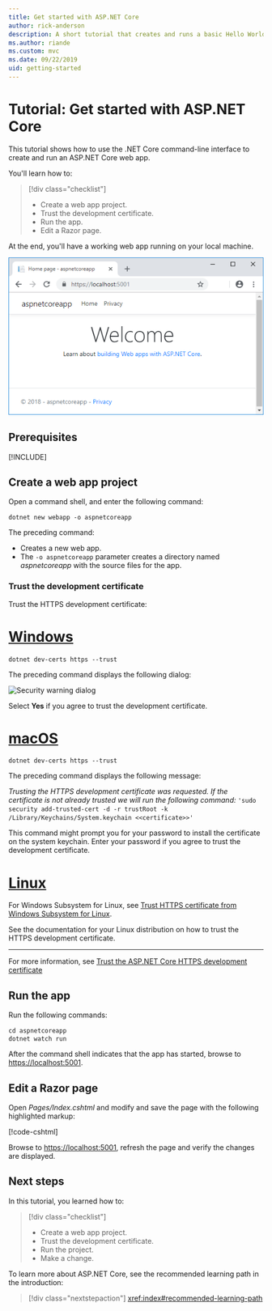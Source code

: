 ```yaml
---
title: Get started with ASP.NET Core
author: rick-anderson
description: A short tutorial that creates and runs a basic Hello World app using ASP.NET Core. 
ms.author: riande
ms.custom: mvc
ms.date: 09/22/2019
uid: getting-started
---
```

# Tutorial: Get started with ASP.NET Core

This tutorial shows how to use the .NET Core command-line interface to create and run an ASP.NET Core web app.

You'll learn how to:

> [!div class="checklist"]
> * Create a web app project.
> * Trust the development certificate.
> * Run the app.
> * Edit a Razor page.

At the end, you'll have a working web app running on your local machine.

![Web app home page](_static/home-page.png)

## Prerequisites

[!INCLUDE[](~/includes/3.0-SDK.md)]

## Create a web app project

Open a command shell, and enter the following command:

```dotnetcli
dotnet new webapp -o aspnetcoreapp
```

The preceding command:

* Creates a new web app.  
* The `-o aspnetcoreapp` parameter creates a directory named *aspnetcoreapp* with the source files for the app.

### Trust the development certificate

Trust the HTTPS development certificate:

# [Windows](#tab/windows)

```dotnetcli
dotnet dev-certs https --trust
```

The preceding command displays the following dialog:

![Security warning dialog](~/getting-started/_static/cert.png)

Select **Yes** if you agree to trust the development certificate.

# [macOS](#tab/macos)

```dotnetcli
dotnet dev-certs https --trust
```

The preceding command displays the following message:

*Trusting the HTTPS development certificate was requested. If the certificate is not already trusted we will run the following command:* `'sudo security add-trusted-cert -d -r trustRoot -k /Library/Keychains/System.keychain <<certificate>>'`

This command might prompt you for your password to install the certificate on the system keychain. Enter your password if you agree to trust the development certificate.

# [Linux](#tab/linux)

For Windows Subsystem for Linux, see [Trust HTTPS certificate from Windows Subsystem for Linux](xref:security/enforcing-ssl#wsl).

See the documentation for your Linux distribution on how to trust the HTTPS development certificate.

---

For more information, see [Trust the ASP.NET Core HTTPS development certificate](xref:security/enforcing-ssl#trust-the-aspnet-core-https-development-certificate-on-windows-and-macos)

## Run the app

Run the following commands:

```dotnetcli
cd aspnetcoreapp
dotnet watch run
```

After the command shell indicates that the app has started, browse to [https://localhost:5001](https://localhost:5001).

## Edit a Razor page

Open *Pages/Index.cshtml* and modify and save the page with the following highlighted markup:

[!code-cshtml[](sample/index.cshtml?highlight=9)]

Browse to [https://localhost:5001](https://localhost:5001), refresh the page and verify the changes are displayed.

## Next steps

In this tutorial, you learned how to:

> [!div class="checklist"]
> * Create a web app project.
> * Trust the development certificate.
> * Run the project.
> * Make a change.

To learn more about ASP.NET Core, see the recommended learning path in the introduction:

> [!div class="nextstepaction"]
> <xref:index#recommended-learning-path>
